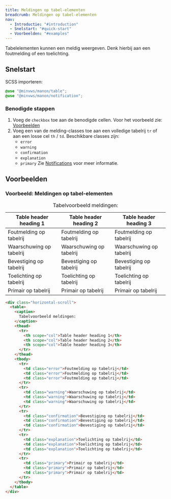 ```yaml
---
title: Meldingen op tabel-elementen
breadcrumb: Meldingen op tabel-elementen
nav:
  - Introductie: "#introduction"
  - Snelstart: "#quick-start"
  - Voorbeelden: "#examples"
---
```


<p id="introduction">Tabelelementen kunnen een meldig weergeven. Denk hierbij aan een foutmelding of
een toelichting.</p>

<h2 id="quick-start">Snelstart</h2>

SCSS importeren:

```scss
@use "@minvws/manon/table";
@use "@minvws/manon/notification";
```

### Benodigde stappen

1. Voeg de `checkbox` toe aan de benodigde cellen. Voor het voorbeeld zie:
   [Voorbeelden](#examples)
2. Voeg een van de melding-classes toe aan een volledige tabelrij `tr` of aan
   een losse cel `th` / `td`. Beschikbare classes zijn:
   - `error`
   - `warning`
   - `confirmation`
   - `explanation`
   - `primary` Zie [Notifications]({base}/components/components/notifications) voor
     meer informatie.

<h2 id="examples">Voorbeelden</h2>

### Voorbeeld: Meldingen op tabel-elementen

<div class="horizontal-scroll">
  <table>
    <caption> Tabelvoorbeeld meldingen: </caption>
    <thead>
      <tr>
        <th scope="col">Table header heading 1</th>
        <th scope="col">Table header heading 2</th>
        <th scope="col">Table header heading 3</th>
      </tr>
    </thead>
    <tbody>
      <tr>
        <td class="error">Foutmelding op tabelrij</td>
        <td class="error">Foutmelding op tabelrij</td>
        <td class="error">Foutmelding op tabelrij</td>
      </tr>
      <tr>
        <td class="warning">Waarschuwing op tabelrij</td>
        <td class="warning">Waarschuwing op tabelrij</td>
        <td class="warning">Waarschuwing op tabelrij</td>
      </tr>
      <tr>
        <td class="confirmation">Bevestiging op tabelrij</td>
        <td class="confirmation">Bevestiging op tabelrij</td>
        <td class="confirmation">Bevestiging op tabelrij</td>
      </tr>
      <tr>
        <td class="explanation">Toelichting op tabelrij</td>
        <td class="explanation">Toelichting op tabelrij</td>
        <td class="explanation">Toelichting op tabelrij</td>
      </tr>
      <tr>
        <td class="primary">Primair op tabelrij</td>
        <td class="primary">Primair op tabelrij</td>
        <td class="primary">Primair op tabelrij</td>
      </tr>
    </tbody>
  </table>
</div>

```html
<div class="horizontal-scroll">
  <table>
    <caption>
      Tabelvoorbeeld meldingen:
    </caption>
    <thead>
      <tr>
        <th scope="col">Table header heading 1</th>
        <th scope="col">Table header heading 2</th>
        <th scope="col">Table header heading 3</th>
      </tr>
    </thead>
    <tbody>
      <tr>
        <td class="error">Foutmelding op tabelrij</td>
        <td class="error">Foutmelding op tabelrij</td>
        <td class="error">Foutmelding op tabelrij</td>
      </tr>
      <tr>
        <td class="warning">Waarschuwing op tabelrij</td>
        <td class="warning">Waarschuwing op tabelrij</td>
        <td class="warning">Waarschuwing op tabelrij</td>
      </tr>
      <tr>
        <td class="confirmation">Bevestiging op tabelrij</td>
        <td class="confirmation">Bevestiging op tabelrij</td>
        <td class="confirmation">Bevestiging op tabelrij</td>
      </tr>
      <tr>
        <td class="explanation">Toelichting op tabelrij</td>
        <td class="explanation">Toelichting op tabelrij</td>
        <td class="explanation">Toelichting op tabelrij</td>
      </tr>
      <tr>
        <td class="primary">Primair op tabelrij</td>
        <td class="primary">Primair op tabelrij</td>
        <td class="primary">Primair op tabelrij</td>
      </tr>
    </tbody>
  </table>
</div>
```
